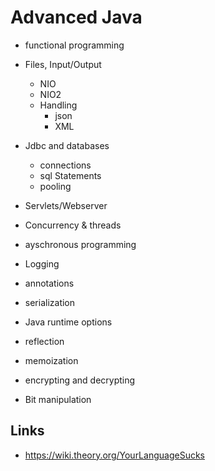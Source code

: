 # Advanced Java

- functional programming

- Files, Input/Output
  - NIO
  - NIO2
  - Handling
    - json
    - XML

- Jdbc and databases
  - connections
  - sql Statements
  - pooling

- Servlets/Webserver

- Concurrency & threads

- ayschronous programming

- Logging

- annotations

- serialization

- Java runtime options

- reflection

- memoization

- encrypting and decrypting

- Bit manipulation

## Links

- https://wiki.theory.org/YourLanguageSucks
